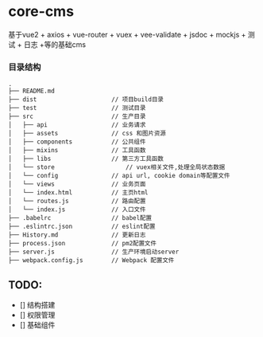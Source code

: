 # core-cms
基于vue2 + axios + vue-router + vuex + vee-validate + jsdoc + mockjs + 测试 + 日志 +等的基础cms

### 目录结构

```
.
├── README.md           
├── dist                     // 项目build目录
├── test                     // 测试目录
├── src                      // 生产目录
│   ├── api                  // 业务请求
│   ├── assets               // css 和图片资源
│   ├── components           // 公共组件
│   ├── mixins               // 工具函数
│   ├── libs                 // 第三方工具函数
│   └── store            		 // vuex相关文件,处理全局状态数据
│   └── config               // api url, cookie domain等配置文件
│   └── views                // 业务页面
│   └── index.html           // 主页html
│   └── routes.js            // 路由配置
│   └── index.js             // 入口文件
├── .babelrc                 // babel配置
├── .eslintrc.json           // eslint配置
├── History.md               // 更新日志
├── process.json             // pm2配置文件
├── server.js                // 生产环境启动server
├── webpack.config.js        // Webpack 配置文件
```

## TODO:
- [] 结构搭建
- [] 权限管理
- [] 基础组件

